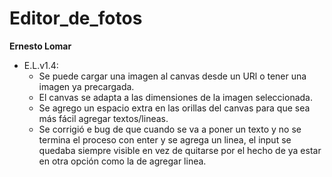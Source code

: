 # Editor_de_fotos

**Ernesto Lomar**

- E.L.v1.4:
  - Se puede cargar una imagen al canvas desde un URl o tener una imagen ya precargada.
  - El canvas se adapta a las dimensiones de la imagen seleccionada.
  - Se agrego un espacio extra en las orillas del canvas para que sea más fácil agregar textos/lineas.
  - Se corrigió e bug de que cuando se va a poner un texto y no se termina el proceso con enter y se agrega un  linea, el input se quedaba siempre visible en vez de quitarse por el hecho de ya estar en otra opción como la de agregar linea.